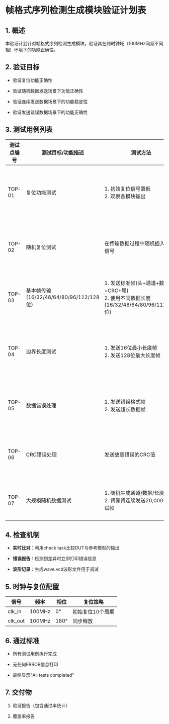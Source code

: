 # 帧格式序列检测生成模块验证计划表

## 1. 概述

本验证计划针对帧格式序列检测生成模块，验证其在跨时钟域（100MHz同频不同相）环境下的功能正确性。

## 2. 验证目标

- 验证复位功能正确性

- 验证随机数据发送场景下功能正确性

- 验证连续发送数据场景下的功能稳定性

- 验证发送错误数据场景下的功能正确性

## 3. 测试用例列表

| 测试点编号 | 测试目标/功能描述                     | 测试方法                                                                 | 预期结果                                                                 | 测试平台实现任务       |
|------------|---------------------------------------|--------------------------------------------------------------------------|--------------------------------------------------------------------------|------------------------|
| TOP-01     | 复位功能测试                          | 1. 初始复位信号置低<br>2. 观察各模块输出                                  | 所有寄存器清零，输出信号置0，状态机复位                                  | 主initial块           |
| TOP-02     | 随机复位测试                    | 在传输数据过程中随机插入复位信号                   |所有寄存器清零，输出信号置0，状态机复位                                             | fsm_test和wait_test       |
| TOP-03     | 基本帧传输(16/32/48/64/80/96/112/128位)                | 1. 发送标准帧(头+通道+数据+CRC+尾)<br>2. 使用不同数据长度(16/32/48/64/80/96/112/128位)     | 输出端得到正确串行数据(Gray码)                                           | test_single_frame     |
| TOP-04     | 边界长度测试                          | 1. 发送16位最小长度帧<br>2. 发送128位最大长度帧                          | 1. 仅输出16位有效数据<br>2. 完整输出128位数据                            | test_single_frame     |
| TOP-05     | 数据错误处理                        | 1. 发送错误格式帧<br>2. 发送超长数据帧                           | 在DATA状态转移回IDEL状态                                         | send_oversize_frame和send_frame(错误通道数据)       |
| TOP-06     | CRC错误处理                           | 发送故意错误的CRC值<br>                              | 1. crc_err置位<br>2. 数据不写入FIFO，无输出                              | send_frame(错误CRC)   |
| TOP-07     | 大规模随机数据测试                    | 1. 随机生成通道/数据/长度<br>2. 背靠背连续发送20,000个测试帧                   | 所有帧通过校验，输出数据正确                                             | test_single_frame（rand数据）       |

## 4. 检查机制

- **实时比对**：利用check task比较DUT与参考模型的输出

- **错误报告**：检测到差异时立即打印错误信息

- **波形记录**：生成wave.vcd波形文件用于调试

## 5. 时钟与复位配置

| 信号     | 频率    | 相位     | 复位策略               |
|----------|---------|----------|------------------------|
| clk_in   | 100MHz  | 0°       | 初始复位10个周期       |
| clk_out  | 100MHz  | 180°     | 同步释放               |

## 6. 通过标准

- 所有测试用例执行完成

- 无任何ERROR信息打印

- 最终显示"All tests completed"

## 7. 交付物

1. 验证报告（包含通过率统计）

2. 覆盖率报告
